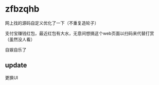 # zfbzqhb

网上找的源码自定义优化了一下（不重复造轮子）

支付宝赚钱红包，最近红包有大水，无意间想搞这个web页面以扫码来代替打赏（虽然没人看）

自娱自乐了

## update
更换UI